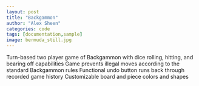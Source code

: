 ```yaml
---
layout: post
title: "Backgammon"
author: "Alex Sheen"
categories: code
tags: [documentation,sample]
image: bermuda_still.jpg
---
```


Turn-based two player game of Backgammon with dice rolling, hitting, and bearing off capabilities
Game prevents illegal moves according to the standard Backgammon rules
Functional undo button runs back through recorded game history
Customizable board and piece colors and shapes

